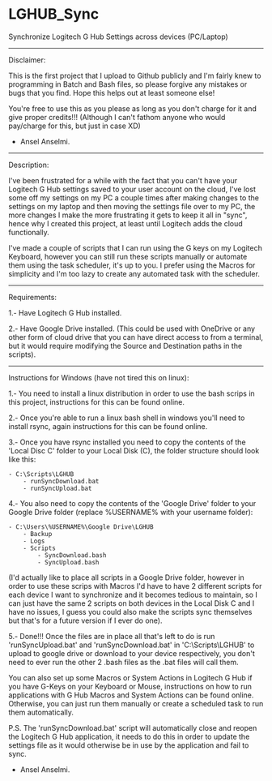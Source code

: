 # LGHUB_Sync
Synchronize Logitech G Hub Settings across devices (PC/Laptop)

--------------------------------

Disclaimer: 

This is the first project that I upload to Github publicly and I'm fairly knew to programming in Batch and Bash files, so please forgive any mistakes or bugs that you find. Hope this helps out at least someone else!

You're free to use this as you please as long as you don't charge for it and give proper credits!!! (Although I can't fathom anyone who would pay/charge for this, but just in case XD)

- Ansel Anselmi.

--------------------------------

Description:

I've been frustrated for a while with the fact that you can't have your Logitech G Hub settings saved to your user account on the cloud, I've lost some off my settings on my PC a couple times after making changes to the settings on my laptop and then moving the settings file over to my PC, the more changes I make the more frustrating it gets to keep it all in "sync", hence why I created this project, at least until Logitech adds the cloud functionally.

I've made a couple of scripts that I can run using the G keys on my Logitech Keyboard, however you can still run these scripts manually or automate them using the task scheduler, it's up to you. I prefer using the Macros for simplicity and I'm too lazy to create any automated task with the scheduler.

--------------------------------

Requirements:

1.- Have Logitech G Hub installed.

2.- Have Google Drive installed. (This could be used with OneDrive or any other form of cloud drive that you can have direct access to from a terminal, but it would require modifying the Source and Destination paths in the scripts).

---------------------------------

Instructions for Windows (have not tired this on linux):

1.- You need to install a linux distribution in order to use the bash scrips in this project, instructions for this can be found online.

2.- Once you're able to run a linux bash shell in windows you'll need to install rsync, again instructions for this can be found online.

3.- Once you have rsync installed you need to copy the contents of the 'Local Disc C' folder to your Local Disk (C), the folder structure should look like this:

	- C:\Scripts\LGHUB
		- runSyncDownload.bat
		- runSyncUpload.bat

4.- You also need to copy the contents of the 'Google Drive' folder to your Google Drive folder (replace %USERNAME% with your username folder):

	- C:\Users\%USERNAME%\Google Drive\LGHUB
		- Backup
		- Logs
		- Scripts
			- SyncDownload.bash
			- SyncUpload.bash
		
(I'd actually like to place all scripts in a Google Drive folder, however in order to use these scrips with Macros I'd have to have 2 different scripts for each device I want to synchronize and it becomes tedious to maintain, so I can just have the same 2 scripts on both devices in the Local Disk C and I have no issues, I guess you could also make the scripts sync themselves but that's for a future version if I ever do one).

5.- Done!!! Once the files are in place all that's left to do is run 'runSyncUpload.bat' and 'runSyncDownload.bat' in 'C:\Scripts\LGHUB' to upload to google drive or download to your device respectively, you don't need to ever run the other 2 .bash files as the .bat files will call them. 

You can also set up some Macros or System Actions in Logitech G Hub if you have G-Keys on your Keyboard or Mouse, instructions on how to run applications with G Hub Macros and System Actions can be found online. Otherwise, you can just run them manually or create a scheduled task to run them automatically. 

P.S. The 'runSyncDownload.bat' script will automatically close and reopen the Logitech G Hub application, it needs to do this in order to update the settings file as it would otherwise be in use by the application and fail to sync.




- Ansel Anselmi.

